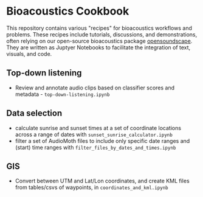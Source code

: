 # Bioacoustics Cookbook
This repository contains various "recipes" for bioacoustics workflows and problems. These recipes include tutorials, discussions, and demonstrations, often relying on our open-source bioacoustics package [opensoundscape](https://github.com/kitzeslab/opensoundscape). They are written as Juptyer Notebooks to facilitate the integration of text, visuals, and code. 

## Top-down listening
- Review and annotate audio clips based on classifier scores and metadata - `top-down-listening.ipynb`

## Data selection
- calculate sunrise and sunset times at a set of coordinate locations across a range of dates with `sunset_sunrise_calculator.ipynb`
- filter a set of AudioMoth files to include only specific date ranges and (start) time ranges with `filter_files_by_dates_and_times.ipynb`

## GIS
- Convert between UTM and Lat/Lon coordinates, and create KML files from tables/csvs of waypoints, in `coordinates_and_kml.ipynb`
